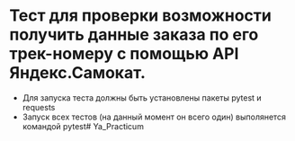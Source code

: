 ﻿# Тест для проверки возможности получить данные заказа по его трек-номеру с помощью API Яндекс.Самокат.
- Для запуска теста должны быть установлены пакеты pytest и requests
- Запуск всех тестов (на данный момент он всего один) выполянется командой pytest# Ya_Practicum
